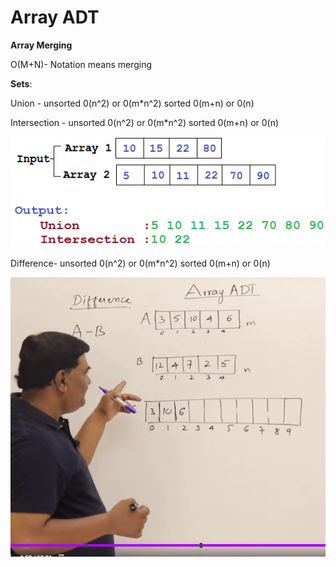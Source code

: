 Array ADT
=====


**Array Merging**

O(M+N)- Notation means merging





**Sets**:

Union - unsorted 0(n^2) or 0(m*n^2) sorted  0(m+n)  or 0(n)

Intersection - unsorted 0(n^2) or 0(m*n^2) sorted  0(m+n) or 0(n)

![e3652858496bd84e3b10cb68b1b0134c.png](https://github.com/selvadurai/DSA-Using-C/blob/main/ArrayADT/Images/p5mofe6z2y9fftcusbkr.png)

Difference- unsorted 0(n^2) or 0(m*n^2) sorted  0(m+n) or 0(n)

![Lecture Notes ](https://github.com/selvadurai/DSA-Using-C/blob/main/ArrayADT/Images/Screenshot%20from%202022-02-19%2015-52-35.png)


